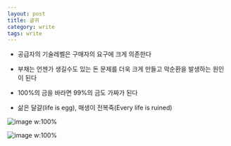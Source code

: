 ```yaml
---
layout: post
title: 글귀
category: write
tags: write
---
```

* 공급자의 기술레벨은 구매자의 요구에 크게 의존한다
* 부채는 언젠가 생길수도 있는 돈 문제를 더욱 크게 만들고 악순환을 발생하는 원인이 된다
* 100%의 금을 바라면 99%의 금도 가짜가 된다

* 삶은 달걀(life is egg), 매생이 전복죽(Every life is ruined)
  
![image w:100%](https://github.com/gunug/gunug.github.io/assets/52345276/839c3551-c5e8-4969-8191-21f606416ded)

![image w:100%](https://github.com/gunug/gunug.github.io/assets/52345276/a82d67b9-807b-4dac-924f-09afeef10b30)
